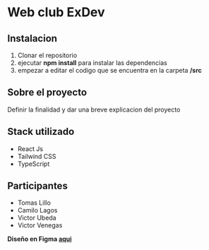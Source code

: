 # Web club ExDev

## Instalacion

1.  Clonar el repositorio
2.  ejecutar **npm install** para instalar las dependencias
3.  empezar a editar el codigo que se encuentra en la carpeta **/src**

## Sobre el proyecto

Definir la finalidad y dar una breve explicacion del proyecto

## Stack utilizado

- React Js
- Tailwind CSS
- TypeScript

## Participantes

- Tomas Lillo
- Camilo Lagos
- Victor Ubeda
- Victor Venegas

**Diseño en Figma [aqui](https://www.figma.com/file/ehEs45Wptl4FoxMLopT2BA/Maquetado?type=design&node-id=1-62&mode=design&t=tJM1REzyzroAKvXO-0)**
